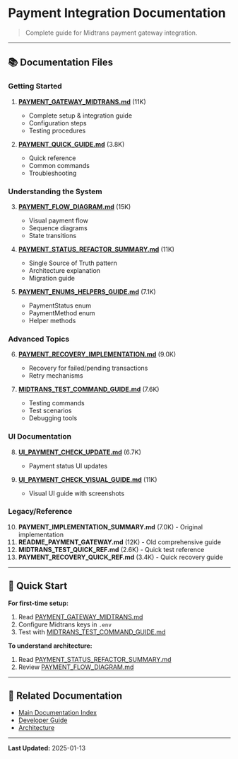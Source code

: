 # Payment Integration Documentation

> Complete guide for Midtrans payment gateway integration.

---

## 📚 Documentation Files

### **Getting Started**
1. **[PAYMENT_GATEWAY_MIDTRANS.md](PAYMENT_GATEWAY_MIDTRANS.md)** (11K)
   - Complete setup & integration guide
   - Configuration steps
   - Testing procedures

2. **[PAYMENT_QUICK_GUIDE.md](PAYMENT_QUICK_GUIDE.md)** (3.8K)
   - Quick reference
   - Common commands
   - Troubleshooting

### **Understanding the System**
3. **[PAYMENT_FLOW_DIAGRAM.md](PAYMENT_FLOW_DIAGRAM.md)** (15K)
   - Visual payment flow
   - Sequence diagrams
   - State transitions

4. **[PAYMENT_STATUS_REFACTOR_SUMMARY.md](PAYMENT_STATUS_REFACTOR_SUMMARY.md)** (11K)
   - Single Source of Truth pattern
   - Architecture explanation
   - Migration guide

5. **[PAYMENT_ENUMS_HELPERS_GUIDE.md](PAYMENT_ENUMS_HELPERS_GUIDE.md)** (7.1K)
   - PaymentStatus enum
   - PaymentMethod enum
   - Helper methods

### **Advanced Topics**
6. **[PAYMENT_RECOVERY_IMPLEMENTATION.md](PAYMENT_RECOVERY_IMPLEMENTATION.md)** (9.0K)
   - Recovery for failed/pending transactions
   - Retry mechanisms

7. **[MIDTRANS_TEST_COMMAND_GUIDE.md](MIDTRANS_TEST_COMMAND_GUIDE.md)** (7.6K)
   - Testing commands
   - Test scenarios
   - Debugging tools

### **UI Documentation**
8. **[UI_PAYMENT_CHECK_UPDATE.md](UI_PAYMENT_CHECK_UPDATE.md)** (6.7K)
   - Payment status UI updates

9. **[UI_PAYMENT_CHECK_VISUAL_GUIDE.md](UI_PAYMENT_CHECK_VISUAL_GUIDE.md)** (11K)
   - Visual UI guide with screenshots

### **Legacy/Reference**
10. **PAYMENT_IMPLEMENTATION_SUMMARY.md** (7.0K) - Original implementation
11. **README_PAYMENT_GATEWAY.md** (12K) - Old comprehensive guide
12. **MIDTRANS_TEST_QUICK_REF.md** (2.6K) - Quick test reference
13. **PAYMENT_RECOVERY_QUICK_REF.md** (3.4K) - Quick recovery guide

---

## 🚀 Quick Start

**For first-time setup:**
1. Read [PAYMENT_GATEWAY_MIDTRANS.md](PAYMENT_GATEWAY_MIDTRANS.md)
2. Configure Midtrans keys in `.env`
3. Test with [MIDTRANS_TEST_COMMAND_GUIDE.md](MIDTRANS_TEST_COMMAND_GUIDE.md)

**To understand architecture:**
1. Read [PAYMENT_STATUS_REFACTOR_SUMMARY.md](PAYMENT_STATUS_REFACTOR_SUMMARY.md)
2. Review [PAYMENT_FLOW_DIAGRAM.md](PAYMENT_FLOW_DIAGRAM.md)

---

## 🔗 Related Documentation

- [Main Documentation Index](../INDEX.md)
- [Developer Guide](../../DEVELOPER_GUIDE.md)
- [Architecture](../../ARCHITECTURE.md)

---

**Last Updated:** 2025-01-13
